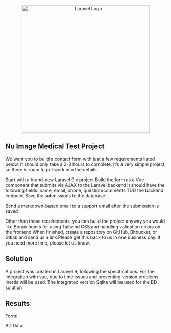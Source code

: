 <p align="center"><a href="https://laravel.com" target="_blank"><img src="https://raw.githubusercontent.com/laravel/art/master/logo-lockup/5%20SVG/2%20CMYK/1%20Full%20Color/laravel-logolockup-cmyk-red.svg" width="400" alt="Laravel Logo"></a></p>


## Nu Image Medical Test Project

We want you to build a contact form with just a few requirements listed below. It should only take a 2-3 hours to complete. It’s a very simple project, so there is room to put work into the details:

Start with a brand-new Laravel 9.x project
Build the form as a Vue component that submits via AJAX to the Laravel backend
It should have the following fields: name, email, phone, question/comments
TDD the backend endpoint
Save the submissions to the database

Send a markdown-based email to a support email after the submission is saved

Other than those requirements, you can build the project anyway you would like.Bonus points for using Tailwind CSS and handling validation errors on the frontend.When finished, create a repository on GitHub, Bitbucket, or Gitlab and send us a link.Please get this back to us in one business day. If you need more time, please let us know.

## Solution

A project was created in Laravel 9, following the specifications.
For the integration with vue, due to time issues and preventing version problems, Inertia will be used.
The integrated version Sqlite will be used for the BD solution

## Results

Form:


BD Data:



